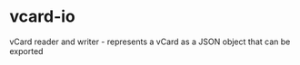vcard-io
========

vCard reader and writer - represents a vCard as a JSON object that can be exported

